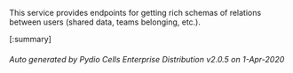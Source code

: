 






This service provides endpoints for getting rich schemas of relations between users (shared data, teams belonging, etc.).

[:summary]

###### Auto generated by Pydio Cells Enterprise Distribution v2.0.5 on 1-Apr-2020
